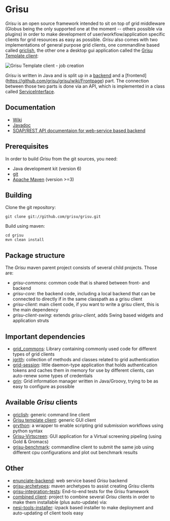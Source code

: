 Grisu
=====

_Grisu_ is an open source framework intended to sit on top of grid middleware (Globus being the only supported one at the moment -- others possible via plugins)  in order to make development of user/workflow/application specific clients for grid resources as easy as possible. _Grisu_ also comes with two implementations of general purpose grid clients, one commandline based called [griclish](https://github.com/grisu/gricli), the other one a desktop gui application called the [Grisu Template client](https://github.com/grisu/grisu-template):

![Grisu Template client - job creation](https://raw.github.com/grisu/grisu/develop/doc/images/template_client_job_create.png)

_Grisu_ is written in Java and is split up in a [backend](https://github.com/grisu/grisu/wiki/Backend) and a [frontend] (https://github.com/grisu/grisu/wiki/Frontpage) part. The connection between those two parts is done via an API, which is implemented in a class called [ServiceInterface](https://github.com/grisu/grisu/wiki/ServiceInterface).
 

Documentation
------------------------

- [Wiki](https://github.com/grisu/grisu/wiki)
- [Javadoc](https://code.ceres.auckland.ac.nz/jenkins/job/Grisu-SNAPSHOT-Javadoc/)
- [SOAP/REST API documentaion for web-service based backend](https://compute.services.bestgrid.org/)

Prerequisites
--------------------

In order to build _Grisu_ from the git sources, you need: 

- Java development kit (version 6)
- [git](http://git-scm.com) 
- [Apache Maven](http://maven.apache.org) (version >=3)

Building
------------

Clone the git repository:

    git clone git://github.com/grisu/grisu.git
	
Build using maven:

    cd grisu
	mvn clean install
	
Package structure
--------------------------

The _Grisu_ maven parent project consists of several child projects. Those are:

 * _grisu-commons_: common code that is shared between front- and backend
 * _grisu-core_: the backend code, including a local backend that can be connected to directly if in the same classpath as a grisu client
 * _grisu-client_: main client code, if you want to write a grisu client, this is the main dependency
 * _grisu-client-swing_: extends _grisu-client_, adds Swing based widgets and application struts
 
 
Important dependencies
----------------------------------

 * [grid_commons](https://github.com/grisu/grid-jcommons): Library containing commonly used code for different types of grid clients
 * [jgrith](https://github.com/grith/jgrith): collection of methods and classes related to grid authentication
 * [grid-session](https://github.com/grith/grid-session): little daemon-type application that holds authentication tokens and caches them in memory for use by different clients, can auto-renew some types of credentials
 * [grin](https://github.com/makkus/Grin): Grid information manager written in Java/Groovy, trying to be as easy to configure as possible

Available _Grisu_ clients
------------------------------------

 * [griclish](https://github.com/grisu/gricli): generic command line client
 * [Grisu template client](https://github.com/grisu/grisu-template): generic GUI client
 * [grython](https://github.com/grisu/grython): a wrapper to enable scripting grid submission workflows using python syntax
 * [Grisu-Virtscreen](https://github.com/grisu/grisu-virtscreen): GUI application for a Virtual screening pipeling (using Gold & Gromacs)
 * [grisu-benchmark](https://github.com/grisu/grisu-benchmark): commandline client to submit the same job using different cpu configurations and plot out benchmark results

Other
--------

 * [enunciate-backend](https://github.com/grisu/enunciate-backend): web service based _Grisu_ backend
 * [grisu-archetypes](https://github.com/grisu/grisu-archetypes): maven archetypes to assist creating _Grisu_ clients
 * [grisu-integration-tests](https://github.com/grisu/grisu-integration-tests): End-to-end tests for the _Grisu_ framework
 * [combined client](https://github.com/grisu/combinedClient): project to combine several _Grisu_ clients in order to make them installable (plus auto-update) via:
 * [nesi-tools-installer](https://github.com/nesi/nesi-tools-installer): izpack based installer to make deployment and auto-updating of client tools easy
	






